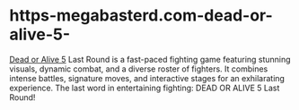 # https-megabasterd.com-dead-or-alive-5-
[Dead or Alive 5](https://megabasterd.com/dead-or-alive-5/) Last Round is a fast-paced fighting game featuring stunning visuals, dynamic combat, and a diverse roster of fighters. It combines intense battles, signature moves, and interactive stages for an exhilarating experience. The last word in entertaining fighting: DEAD OR ALIVE 5 Last Round! 
